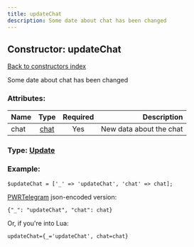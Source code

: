 ```yaml
---
title: updateChat
description: Some date about chat has been changed
---
```

## Constructor: updateChat  
[Back to constructors index](index.md)



Some date about chat has been changed

### Attributes:

| Name     |    Type       | Required | Description |
|----------|:-------------:|:--------:|------------:|
|chat|[chat](../types/chat.md) | Yes|New data about the chat|



### Type: [Update](../types/Update.md)


### Example:

```
$updateChat = ['_' => 'updateChat', 'chat' => chat];
```  

[PWRTelegram](https://pwrtelegram.xyz) json-encoded version:

```
{"_": "updateChat", "chat": chat}
```


Or, if you're into Lua:  


```
updateChat={_='updateChat', chat=chat}

```


